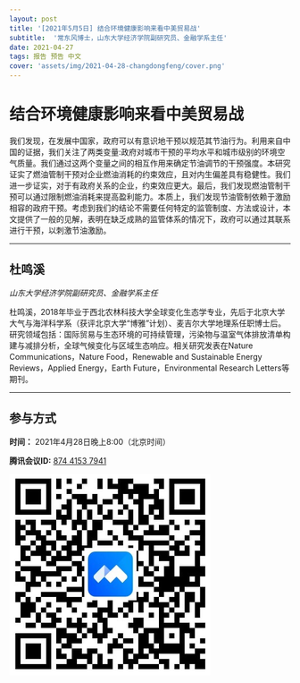 ```yaml
---
layout: post
title: '[2021年5月5日] 结合环境健康影响来看中美贸易战'
subtitle:  '常东风博士，山东大学经济学院副研究员、金融学系主任'
date: 2021-04-27
tags: 报告 预告 中文
cover: 'assets/img/2021-04-28-changdongfeng/cover.png'
---
```


# 结合环境健康影响来看中美贸易战

我们发现，在发展中国家，政府可以有意识地干预以规范其节油行为。利用来自中国的证据，我们关注了两类变量:政府对城市干预的平均水平和城市级别的环境空气质量。我们通过这两个变量之间的相互作用来确定节油调节的干预强度。本研究证实了燃油管制干预对企业燃油消耗的约束效应，且对内生偏差具有稳健性。我们进一步证实，对于有政府关系的企业，约束效应更大。最后，我们发现燃油管制干预可以通过限制燃油消耗来提高盈利能力。本质上，我们发现节油管制依赖于激励相容的政府干预。考虑到我们的结论不需要任何特定的监管制度、方法或设计，本文提供了一般的见解，表明在缺乏成熟的监管体系的情况下，政府可以通过其联系进行干预，以刺激节油激励。


----------

## 杜鸣溪

*山东大学经济学院副研究员、金融学系主任*

杜鸣溪，2018年毕业于西北农林科技大学全球变化生态学专业，先后于北京大学大气与海洋科学系（获评北京大学“博雅”计划）、麦吉尔大学地理系任职博士后。研究领域包括：国际贸易与生态环境的可持续管理，污染物与温室气体排放清单构建与减排分析，全球气候变化与区域生态响应。相关研究发表在Nature Communications，Nature Food，Renewable and Sustainable Energy Reviews，Applied Energy，Earth Future，Environmental Research Letters等期刊。

-----------
##  参与方式

 **时间：** 2021年4月28日晚上8:00（北京时间）

 **腾讯会议ID:** [874 4153 7941](https://meeting.tencent.com/s/UIeb8Y3Vky8l)

 ![meeting link](/assets/img/2021-04-28-changdongfeng/link.jpeg)